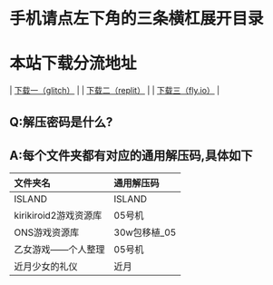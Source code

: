 # 手机请点左下角的三条横杠展开目录

# 本站下载分流地址

|  [下载一（glitch）](https://05fx.glitch.me)  |
|  [下载二（replit）](https://replit.eva05.workers.dev)  |
|  [下载三（fly.io）](https://www.fly05.tk)  |
## Q:解压密码是什么?
## A:每个文件夹都有对应的通用解压码,具体如下
| 文件夹名   |通用解压码  |
|  :----- |  :----- |
| ISLAND  | ISLAND |
|kirikiroid2游戏资源库  | 05号机 |
| ONS游戏资源库 | 30w包移植_05 |
| 乙女游戏——个人整理 | 05号机 |
| 近月少女的礼仪| 近月 |





